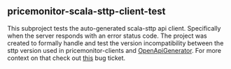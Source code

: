 ## pricemonitor-scala-sttp-client-test

This subproject tests the auto-generated scala-sttp api client. Specifically when the server responds with an error
status code. The project was created to formally handle and test the version incompatibility between the sttp version
used in pricemonitor-clients and [OpenApiGenerator](https://openapi-generator.tech/). For more context on that check
out [this](https://github.com/OpenAPITools/openapi-generator/issues/7181) bug ticket. 

